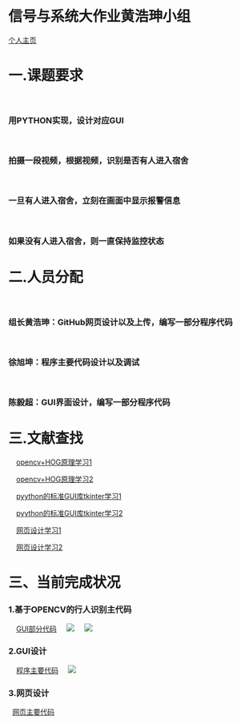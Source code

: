 # 信号与系统大作业黄浩珅小组
<html>
<head>
<meta charset="utf-8">
<title>宿舍异常进入识别监控</title>
</head>
<body>
<a href="https://github.com/hhaos0725/hhaos0725.github.io">个人主页</a>
<h1>一.课题要求</h1>
&nbsp;&nbsp;&nbsp;&nbsp;<h3>用PYTHON实现，设计对应GUI</h3>
&nbsp;&nbsp;&nbsp;&nbsp;<h3>拍摄一段视频，根据视频，识别是否有人进入宿舍</h3>
&nbsp;&nbsp;&nbsp;&nbsp;<h3>一旦有人进入宿舍，立刻在画面中显示报警信息</h3>
&nbsp;&nbsp;&nbsp;&nbsp;<h3>如果没有人进入宿舍，则一直保持监控状态</h3>
<h1>二.人员分配</h1>
&nbsp;&nbsp;&nbsp;&nbsp;<h3>组长黄浩珅：GitHub网页设计以及上传，编写一部分程序代码</h3>
&nbsp;&nbsp;&nbsp;&nbsp;<h3>徐旭坤：程序主要代码设计以及调试</h3>
&nbsp;&nbsp;&nbsp;&nbsp;<h3>陈毅超：GUI界面设计，编写一部分程序代码</h3>
<h1>三.文献查找</h1>
&nbsp;&nbsp;&nbsp;&nbsp;<a href="https://www.jianshu.com/p/154322554d9d">opencv+HOG原理学习1</a>


&nbsp;&nbsp;&nbsp;&nbsp;<a href="https://www.cnblogs.com/tornadomeet/archive/2012/08/15/2640754.html">opencv+HOG原理学习2</a>


&nbsp;&nbsp;&nbsp;&nbsp;<a href="https://blog.csdn.net/mingshao104/article/details/79591965">pyython的标准GUI库tkinter学习1</a>


&nbsp;&nbsp;&nbsp;&nbsp;<a href="https://www.bilibili.com/video/av4050443?from=search&seid=11563037252799050418">pyython的标准GUI库tkinter学习2</a>


&nbsp;&nbsp;&nbsp;&nbsp;<a href="https://www.runoob.com/html/html-links.html">网页设计学习1</a>


&nbsp;&nbsp;&nbsp;&nbsp;<a href="https://www.jianshu.com/p/154322554d9d">网页设计学习2</a>


<h1>三、当前完成状况</h1>
<h3>1.基于OPENCV的行人识别主代码</h3>
&nbsp;&nbsp;&nbsp;&nbsp;<a href="https://github.com/hhaos0725/hhaos0725.github.io/blob/master/GUI.py">GUI部分代码</a>
&nbsp;&nbsp;&nbsp;&nbsp;<img src="http://chuantu.xyz/t6/703/1574257677x2073530527.png" >
&nbsp;&nbsp;&nbsp;&nbsp;<img src="http://chuantu.xyz/t6/703/1574257773x992245926.png" >
<h3>2.GUI设计</h3>
&nbsp;&nbsp;&nbsp;&nbsp;<a href="https://github.com/hhaos0725/hhaos0725.github.io/blob/master/OPENCV.py">程序主要代码</a>
&nbsp;&nbsp;&nbsp;&nbsp;<img src="http://chuantu.xyz/t6/703/1574257823x1031866013.png" >
<h3>3.网页设计</h3>
&nbsp;&nbsp;<a href="https://github.com/hhaos0725/hhaos0725.github.io/blob/master/HTML.py/">网页主要代码</a>
</body>
</html>